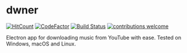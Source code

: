 # dwner
[![HitCount](http://hits.dwyl.io/Jabster28/Dwner.svg)](http://hits.dwyl.io/Jabster28/Dwner)
[![CodeFactor](https://www.codefactor.io/repository/github/jabster28/dwner/badge)](https://www.codefactor.io/repository/github/jabster28/dwner)
[![Build Status](https://travis-ci.com/Jabster28/dwner.svg?branch=master)](https://travis-ci.com/jabster28/dwner)
[![contributions welcome](https://img.shields.io/badge/contributions-welcome-brightgreen.svg?style=flat)](https://github.com/jabster28/dwner/issues)

 Electron app for downloading music from YouTube with ease. Tested on Windows, macOS and Linux.  

